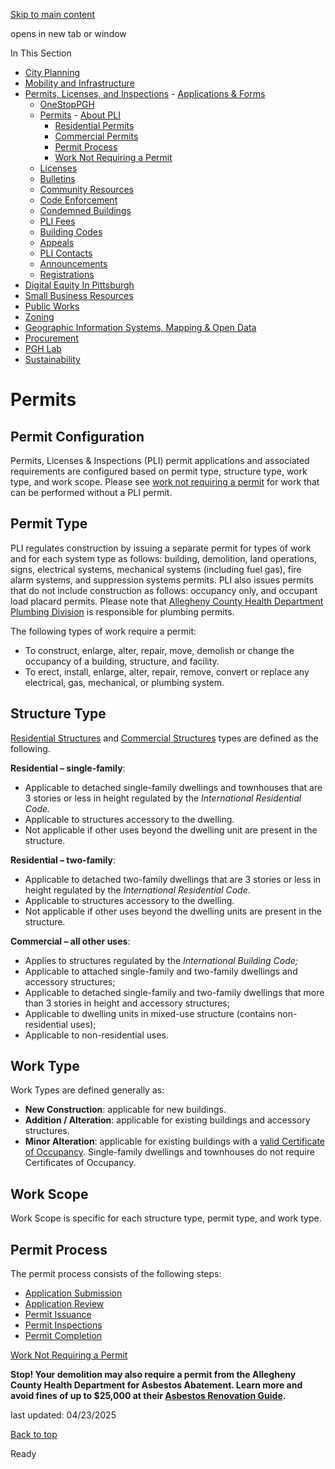 [Skip to main content](https://www.pittsburghpa.gov/Business-Development/Permits-Licenses-and-Inspections/Permits#main-content)

opens in new tab or window

In This Section

- [City Planning](https://www.pittsburghpa.gov/Business-Development/City-Planning)
- [Mobility and Infrastructure](https://www.pittsburghpa.gov/Business-Development/Mobility-and-Infrastructure)
- [Permits, Licenses, and Inspections](https://www.pittsburghpa.gov/Business-Development/Permits-Licenses-and-Inspections)  - [Applications & Forms](https://www.pittsburghpa.gov/Business-Development/Permits-Licenses-and-Inspections/Applications-Forms)
  - [OneStopPGH](https://www.pittsburghpa.gov/Business-Development/Permits-Licenses-and-Inspections/OneStopPGH)
  - [Permits](https://www.pittsburghpa.gov/Business-Development/Permits-Licenses-and-Inspections/Permits)    - [About PLI](https://www.pittsburghpa.gov/Business-Development/Permits-Licenses-and-Inspections/Permits/About-PLI)
    - [Residential Permits](https://www.pittsburghpa.gov/Business-Development/Permits-Licenses-and-Inspections/Permits/Residential-Permits)
    - [Commercial Permits](https://www.pittsburghpa.gov/Business-Development/Permits-Licenses-and-Inspections/Permits/Commercial-Permits)
    - [Permit Process](https://www.pittsburghpa.gov/Business-Development/Permits-Licenses-and-Inspections/Permits/Permit-Process)
    - [Work Not Requiring a Permit](https://www.pittsburghpa.gov/Business-Development/Permits-Licenses-and-Inspections/Permits/Work-Not-Requiring-a-Permit)
  - [Licenses](https://www.pittsburghpa.gov/Business-Development/Permits-Licenses-and-Inspections/Licenses)
  - [Bulletins](https://www.pittsburghpa.gov/Business-Development/Permits-Licenses-and-Inspections/PLI-Bulletins)
  - [Community Resources](https://www.pittsburghpa.gov/Business-Development/Permits-Licenses-and-Inspections/Community-Resources)
  - [Code Enforcement](https://www.pittsburghpa.gov/Business-Development/Permits-Licenses-and-Inspections/Code-Enforcement)
  - [Condemned Buildings](https://www.pittsburghpa.gov/Business-Development/Permits-Licenses-and-Inspections/Condemned-Buildings)
  - [PLI Fees](https://www.pittsburghpa.gov/Business-Development/Permits-Licenses-and-Inspections/Fees)
  - [Building Codes](https://www.pittsburghpa.gov/Business-Development/Permits-Licenses-and-Inspections/Building-Codes)
  - [Appeals](https://www.pittsburghpa.gov/Business-Development/Permits-Licenses-and-Inspections/Appeals)
  - [PLI Contacts](https://www.pittsburghpa.gov/Business-Development/Permits-Licenses-and-Inspections/Contacts)
  - [Announcements](https://www.pittsburghpa.gov/Business-Development/Permits-Licenses-and-Inspections/Announcements)
  - [Registrations](https://www.pittsburghpa.gov/Business-Development/Permits-Licenses-and-Inspections/Registrations)
- [Digital Equity In Pittsburgh](https://www.pittsburghpa.gov/Business-Development/Digital-Equity-In-Pittsburgh)
- [Small Business Resources](https://www.pittsburghpa.gov/Business-Development/Small-Business-Resources)
- [Public Works](https://www.pittsburghpa.gov/Business-Development/Public-Works)
- [Zoning](https://www.pittsburghpa.gov/Business-Development/Zoning)
- [Geographic Information Systems, Mapping & Open Data](https://www.pittsburghpa.gov/Business-Development/Geographic-Information-Systems-Mapping-Open-Data)
- [Procurement](https://www.pittsburghpa.gov/Business-Development/Procurement)
- [PGH Lab](https://www.pittsburghpa.gov/Business-Development/PGH-Lab)
- [Sustainability](https://www.pittsburghpa.gov/Business-Development/Sustainability)

# Permits

## Permit Configuration

Permits, Licenses & Inspections (PLI) permit applications and associated requirements are configured based on permit type, structure type, work type, and work scope. Please see [work not requiring a permit](https://www.pittsburghpa.gov/Business-Development/Permits-Licenses-and-Inspections/Permits/Work-Not-Requiring-a-Permit) for work that can be performed without a PLI permit.

## Permit Type

PLI regulates construction by issuing a separate permit for types of work and for each system type as follows: building, demolition, land operations, signs, electrical systems, mechanical systems (including fuel gas), fire alarm systems, and suppression systems permits. PLI also issues permits that do not include construction as follows: occupancy only, and occupant load placard permits. Please note that [Allegheny County Health Department Plumbing Division](https://www.alleghenycounty.us/Services/Health-Department/Plumbing-Program) is responsible for plumbing permits.

The following types of work require a permit:

- To construct, enlarge, alter, repair, move, demolish or change the occupancy of a building, structure, and facility.
- To erect, install, enlarge, alter, repair, remove, convert or replace any electrical, gas, mechanical, or plumbing system.

## Structure Type

[Residential Structures](https://www.pittsburghpa.gov/Business-Development/Permits-Licenses-and-Inspections/Permits/Residential-Permits) and [Commercial Structures](https://www.pittsburghpa.gov/Business-Development/Permits-Licenses-and-Inspections/Permits/Commercial-Permits) types are defined as the following.

**Residential – single-family**:

- Applicable to detached single-family dwellings and townhouses that are 3 stories or less in height regulated by the _International Residential Code._
- Applicable to structures accessory to the dwelling.
- Not applicable if other uses beyond the dwelling unit are present in the structure.

**Residential – two-family**:

- Applicable to detached two-family dwellings that are 3 stories or less in height regulated by the _International Residential Code_.
- Applicable to structures accessory to the dwelling.
- Not applicable if other uses beyond the dwelling units are present in the structure.

**Commercial – all other uses**:

- Applies to structures regulated by the _International Building Code;_
- Applicable to attached single-family and two-family dwellings and accessory structures;
- Applicable to detached single-family and two-family dwellings that more than 3 stories in height and accessory structures;
- Applicable to dwelling units in mixed-use structure (contains non-residential uses);
- Applicable to non-residential uses.

## Work Type

Work Types are defined generally as:

- **New Construction**: applicable for new buildings.
- **Addition / Alteration**: applicable for existing buildings and accessory structures.
- **Minor Alteration**: applicable for existing buildings with a [valid Certificate of Occupancy](https://www.pittsburghpa.gov/Business-Development/Permits-Licenses-and-Inspections/Applications-Forms/Other-Applications-Forms/Online-Occupancy-Search). Single-family dwellings and townhouses do not require Certificates of Occupancy.

## Work Scope

Work Scope is specific for each structure type, permit type, and work type.

## Permit Process

The permit process consists of the following steps:

- [Application Submission](https://www.pittsburghpa.gov/Business-Development/Permits-Licenses-and-Inspections/Permits/Permit-Process)
- [Application Review](https://www.pittsburghpa.gov/Business-Development/Permits-Licenses-and-Inspections/Permits/Permit-Process/Permit-Application-Review)
- [Permit Issuance](https://www.pittsburghpa.gov/Business-Development/Permits-Licenses-and-Inspections/Permits/Permit-Process/Permit-Issuance)
- [Permit Inspections](https://www.pittsburghpa.gov/Business-Development/Permits-Licenses-and-Inspections/Permits/Permit-Process/Permit-Inspections)
- [Permit Completion](https://www.pittsburghpa.gov/Business-Development/Permits-Licenses-and-Inspections/Permits/Permit-Process/Permit-Completion)

[Work Not Requiring a Permit](https://www.pittsburghpa.gov/Business-Development/Permits-Licenses-and-Inspections/Permits/Work-Not-Requiring-a-Permit)

**Stop! Your demolition may also require a permit from the Allegheny County Health Department for Asbestos Abatement. Learn more and avoid fines of up to $25,000 at their [Asbestos Renovation Guide](https://www.alleghenycounty.us/files/assets/county/v/2/government/health/documents/air-quality/asbestos/asbestos-renovation_brochure.pdf).**

last updated: 04/23/2025

[Back to top](https://www.pittsburghpa.gov/Business-Development/Permits-Licenses-and-Inspections/Permits#body-top)

Ready
